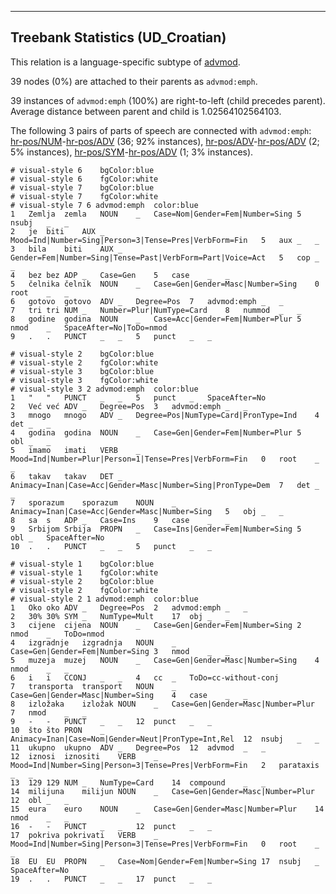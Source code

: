 

--------------------------------------------------------------------------------

## Treebank Statistics (UD_Croatian)

This relation is a language-specific subtype of [advmod]().

39 nodes (0%) are attached to their parents as `advmod:emph`.

39 instances of `advmod:emph` (100%) are right-to-left (child precedes parent).
Average distance between parent and child is 1.02564102564103.

The following 3 pairs of parts of speech are connected with `advmod:emph`: [hr-pos/NUM]()-[hr-pos/ADV]() (36; 92% instances), [hr-pos/ADV]()-[hr-pos/ADV]() (2; 5% instances), [hr-pos/SYM]()-[hr-pos/ADV]() (1; 3% instances).


~~~ conllu
# visual-style 6	bgColor:blue
# visual-style 6	fgColor:white
# visual-style 7	bgColor:blue
# visual-style 7	fgColor:white
# visual-style 7 6 advmod:emph	color:blue
1	Zemlja	zemla	NOUN	_	Case=Nom|Gender=Fem|Number=Sing	5	nsubj	_	_
2	je	biti	AUX	_	Mood=Ind|Number=Sing|Person=3|Tense=Pres|VerbForm=Fin	5	aux	_	_
3	bila	biti	AUX	_	Gender=Fem|Number=Sing|Tense=Past|VerbForm=Part|Voice=Act	5	cop	_	_
4	bez	bez	ADP	_	Case=Gen	5	case	_	_
5	čelnika	čelnik	NOUN	_	Case=Gen|Gender=Masc|Number=Sing	0	root	_	_
6	gotovo	gotovo	ADV	_	Degree=Pos	7	advmod:emph	_	_
7	tri	tri	NUM	_	Number=Plur|NumType=Card	8	nummod	_	_
8	godine	godina	NOUN	_	Case=Acc|Gender=Fem|Number=Plur	5	nmod	_	SpaceAfter=No|ToDo=nmod
9	.	.	PUNCT	_	_	5	punct	_	_

~~~


~~~ conllu
# visual-style 2	bgColor:blue
# visual-style 2	fgColor:white
# visual-style 3	bgColor:blue
# visual-style 3	fgColor:white
# visual-style 3 2 advmod:emph	color:blue
1	"	"	PUNCT	_	_	5	punct	_	SpaceAfter=No
2	Već	već	ADV	_	Degree=Pos	3	advmod:emph	_	_
3	mnogo	mnogo	ADV	_	Degree=Pos|NumType=Card|PronType=Ind	4	det	_	_
4	godina	godina	NOUN	_	Case=Gen|Gender=Fem|Number=Plur	5	obl	_	_
5	imamo	imati	VERB	_	Mood=Ind|Number=Plur|Person=1|Tense=Pres|VerbForm=Fin	0	root	_	_
6	takav	takav	DET	_	Animacy=Inan|Case=Acc|Gender=Masc|Number=Sing|PronType=Dem	7	det	_	_
7	sporazum	sporazum	NOUN	_	Animacy=Inan|Case=Acc|Gender=Masc|Number=Sing	5	obj	_	_
8	sa	s	ADP	_	Case=Ins	9	case	_	_
9	Srbijom	Srbija	PROPN	_	Case=Ins|Gender=Fem|Number=Sing	5	obl	_	SpaceAfter=No
10	.	.	PUNCT	_	_	5	punct	_	_

~~~


~~~ conllu
# visual-style 1	bgColor:blue
# visual-style 1	fgColor:white
# visual-style 2	bgColor:blue
# visual-style 2	fgColor:white
# visual-style 2 1 advmod:emph	color:blue
1	Oko	oko	ADV	_	Degree=Pos	2	advmod:emph	_	_
2	30%	30%	SYM	_	NumType=Mult	17	obj	_	_
3	cijene	cijena	NOUN	_	Case=Gen|Gender=Fem|Number=Sing	2	nmod	_	ToDo=nmod
4	izgradnje	izgradnja	NOUN	_	Case=Gen|Gender=Fem|Number=Sing	3	nmod	_	_
5	muzeja	muzej	NOUN	_	Case=Gen|Gender=Masc|Number=Sing	4	nmod	_	_
6	i	i	CCONJ	_	_	4	cc	_	ToDo=cc-without-conj
7	transporta	transport	NOUN	_	Case=Gen|Gender=Masc|Number=Sing	4	case	_	_
8	izložaka	izložak	NOUN	_	Case=Gen|Gender=Masc|Number=Plur	7	nmod	_	_
9	-	-	PUNCT	_	_	12	punct	_	_
10	što	što	PRON	_	Animacy=Inan|Case=Nom|Gender=Neut|PronType=Int,Rel	12	nsubj	_	_
11	ukupno	ukupno	ADV	_	Degree=Pos	12	advmod	_	_
12	iznosi	iznositi	VERB	_	Mood=Ind|Number=Sing|Person=3|Tense=Pres|VerbForm=Fin	2	parataxis	_	_
13	129	129	NUM	_	NumType=Card	14	compound	_	_
14	milijuna	milijun	NOUN	_	Case=Gen|Gender=Masc|Number=Plur	12	obl	_	_
15	eura	euro	NOUN	_	Case=Gen|Gender=Masc|Number=Plur	14	nmod	_	_
16	-	-	PUNCT	_	_	12	punct	_	_
17	pokriva	pokrivati	VERB	_	Mood=Ind|Number=Sing|Person=3|Tense=Pres|VerbForm=Fin	0	root	_	_
18	EU	EU	PROPN	_	Case=Nom|Gender=Fem|Number=Sing	17	nsubj	_	SpaceAfter=No
19	.	.	PUNCT	_	_	17	punct	_	_

~~~


